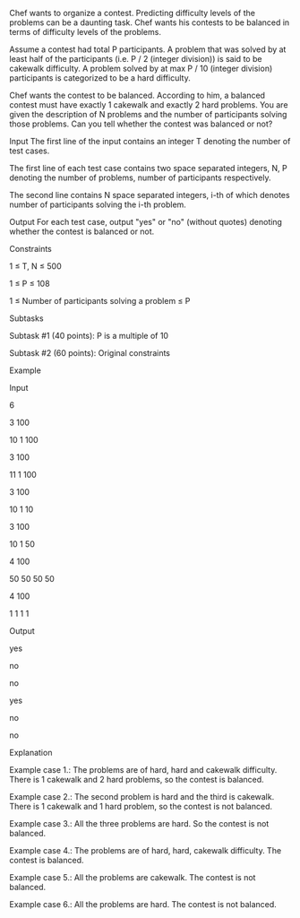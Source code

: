 Chef wants to organize a contest. Predicting difficulty levels of the problems can be a daunting task. Chef wants his contests to be balanced in terms of difficulty levels of the problems.

Assume a contest had total P participants. A problem that was solved by at least half of the participants (i.e. P / 2 (integer division)) is said to be cakewalk difficulty. A problem solved by at max P / 10 (integer division) participants is categorized to be a hard difficulty.

Chef wants the contest to be balanced. According to him, a balanced contest must have exactly 1 cakewalk and exactly 2 hard problems. You are given the description of N problems and the number of participants solving those problems. Can you tell whether the contest was balanced or not?

Input
The first line of the input contains an integer T denoting the number of test cases.

The first line of each test case contains two space separated integers, N, P denoting the number of problems, number of participants respectively.

The second line contains N space separated integers, i-th of which denotes number of participants solving the i-th problem.

Output
For each test case, output "yes" or "no" (without quotes) denoting whether the contest is balanced or not.

Constraints

1 ≤ T, N ≤ 500

1 ≤ P ≤ 108

1 ≤ Number of participants solving a problem ≤ P

Subtasks

Subtask #1 (40 points): P is a multiple of 10

Subtask #2 (60 points): Original constraints

Example

Input

6

3 100

10 1 100

3 100

11 1 100

3 100

10 1 10

3 100

10 1 50

4 100

50 50 50 50

4 100

1 1 1 1


Output

yes

no

no

yes

no

no

Explanation

Example case 1.: The problems are of hard, hard and cakewalk difficulty. There is 1 cakewalk and 2 hard problems, so the contest is balanced.

Example case 2.: The second problem is hard and the third is cakewalk. There is 1 cakewalk and 1 hard problem, so the contest is not balanced.

Example case 3.: All the three problems are hard. So the contest is not balanced.

Example case 4.: The problems are of hard, hard, cakewalk difficulty. The contest is balanced.

Example case 5.: All the problems are cakewalk. The contest is not balanced.

Example case 6.: All the problems are hard. The contest is not balanced.
